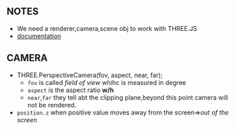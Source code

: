 ## NOTES
- We need a renderer,camera,scene obj to work with THREE.JS
- [documentation](https://threejs.org/docs/)

## CAMERA
- THREE.PerspectiveCamera(fov, aspect, near, far);
    - `fov` is called *field of view* whihc is measured in degree
    - `aspect` is the aspect ratio **w/h**
    - `near`,`far` they tell abt the clipping plane,beyond this point camera will not be rendered.
- `position.z` when positive value moves away from the screen=>*out of the screen*